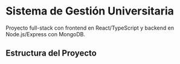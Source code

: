# Sistema de Gestión Universitaria

Proyecto full-stack con frontend en React/TypeScript y backend en Node.js/Express con MongoDB.

## Estructura del Proyecto